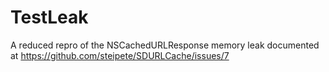 TestLeak
========

A reduced repro of the NSCachedURLResponse memory leak documented at https://github.com/steipete/SDURLCache/issues/7
